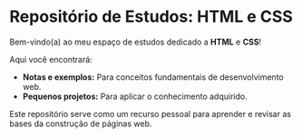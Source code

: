 # Repositório de Estudos: HTML e CSS

Bem-vindo(a) ao meu espaço de estudos dedicado a **HTML** e **CSS**!

Aqui você encontrará:

* **Notas e exemplos:** Para conceitos fundamentais de desenvolvimento web.
* **Pequenos projetos:** Para aplicar o conhecimento adquirido.

Este repositório serve como um recurso pessoal para aprender e revisar as bases da construção de páginas web.
